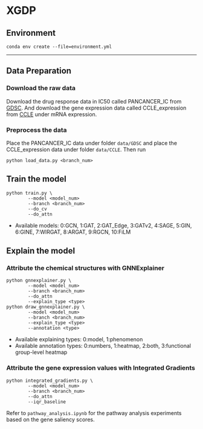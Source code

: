 # XGDP

## Environment

```
conda env create --file=environment.yml
```

---

## Data Preparation

### Download the raw data

Download the drug response data in IC50 called PANCANCER_IC from [GDSC](https://www.cancerrxgene.org/downloads/drug_data). And download the gene expression data called CCLE_expression from [CCLE](https://depmap.org/portal/download/all/) under mRNA expression. 

### Preprocess the data

Place the PANCANCER_IC data under folder `data/GDSC` and place the CCLE_expression data under folder `data/CCLE`. Then run
```
python load_data.py <branch_num>
```

## Train the model

```
python train.py \
        --model <model_num>
        --branch <branch_num>
        --do_cv
        --do_attn
```
- Available models: 0:GCN, 1:GAT, 2:GAT_Edge, 3:GATv2, 4:SAGE, 5:GIN, 6:GINE, 7:WIRGAT, 8:ARGAT, 9:RGCN, 10:FiLM

## Explain the model

### Attribute the chemical structures with GNNExplainer

```
python gnnexplainer.py \
        --model <model_num>
        --branch <branch_num>
        --do_attn
        --explain_type <type>
python draw_gnnexplainer.py \
        --model <model_num>
        --branch <branch_num>
        --explain_type <type>
        --annotation <type>
```
- Available explaining types: 0:model, 1:phenomenon
- Available annotation types: 0:numbers, 1:heatmap, 2:both, 3:functional group-level heatmap

### Attribute the gene expression values with Integrated Gradients

```
python integrated_gradients.py \
        --model <model_num>
        --branch <branch_num>
        --do_attn
        --iqr_baseline
```
Refer to `pathway_analysis.ipynb` for the pathway analysis experiments based on the gene saliency scores.